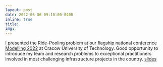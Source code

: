 ```yaml
---
layout: post
date: 2022-06-06 09:10:00-0400
inline: true
title:
img:
---
```


I presented the Ride-Pooling problem at our flagship national conference [Modelling 2022](http://www.kst.pk.edu.pl/index.php/konferencje/modelling-2022) at Cracow University of Technology. 
Good opportunity to introduce my team and research problems to exceptional practitioners involved in most challenging infrastructure projects in the country. [slides](/./assets/pdf/Kucharski_pooling_modelling2022.pdf)
